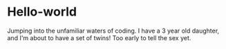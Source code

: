 # Hello-world
Jumping into the unfamiliar waters of coding.
I have a 3 year old daughter, and I'm about to have a set of twins!  Too early to tell the sex yet.
